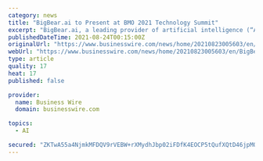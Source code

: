 ```yaml
---
category: news
title: "BigBear.ai to Present at BMO 2021 Technology Summit"
excerpt: "BigBear.ai, a leading provider of artificial intelligence (“AI”), machine learning, cloud-based big data analytics, and cyber engineering solutions, t"
publishedDateTime: 2021-08-24T00:15:00Z
originalUrl: "https://www.businesswire.com/news/home/20210823005603/en/BigBear.ai-to-Present-at-BMO-2021-Technology-Summit"
webUrl: "https://www.businesswire.com/news/home/20210823005603/en/BigBear.ai-to-Present-at-BMO-2021-Technology-Summit"
type: article
quality: 17
heat: 17
published: false

provider:
  name: Business Wire
  domain: businesswire.com

topics:
  - AI

secured: "ZKTwA55a4NjmkMFDQV9rVEBW+rXMydhJbp02iFDfK4EOCP5tQufXQtD46jpMQEGYdGOZ0KSi9uvMG3IEvY5ME7DzZN/nqXwhlK+xdjNkRgoYAtt+F6Q0/yDqxcrLeJaJSZMKzLzE9FeOLGlto7BWRRBHGOTagmsvIKzCF2Hx9Z+n1j7a+XBINrUKd/KevmtlAoZOE9awDiMUq+8ZuXqAIFeC0sWFi08qBG67SqvP+q+BHrzTk7P0DlXLkjlYDhavCAF0Rt85GzBi5boyoP/FUOnKDUfxhXjzhhGvZuQ1rshdhk/n7kMyN/FprtDbJgx6KUNx8kVw/OU1qvh4O7tWyzTdsxlIBJmPFky+bY0Maxo=;vD504H759nfP2PNpJBPdaA=="
---
```



